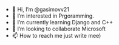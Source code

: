 - 👋 Hi, I’m @gasimovv21
- 👀 I’m interested in Prgoramming.
- 🌱 I’m currently learning Django and C++
- 💞️ I’m looking to collaborate Microsoft
- 📫 How to reach me just write mee)

<!---
gasimovv21/gasimovv21 is a ✨ special ✨ repository because its `README.md` (this file) appears on your GitHub profile.
You can click the Preview link to take a look at your changes.
--->
